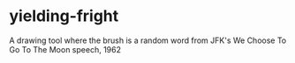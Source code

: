 # yielding-fright
A drawing tool where the brush is a random word from JFK's We Choose To Go To The Moon speech, 1962
